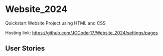 # Website_2024
Quickstart Website Project using HTML  and CSS

Hosting link: https://github.com/JCCoder17/Website_2024/settings/pages 

## User Stories
